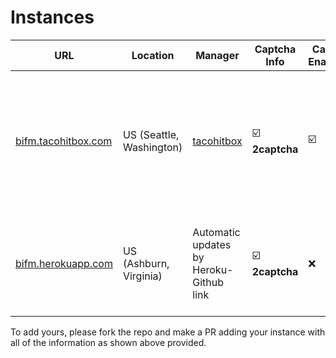 # Instances

|URL|Location|Manager|Captcha Info|Cache Enabled|Notes|
|---|---|---|---|---|---|
|[bifm.tacohitbox.com](https://bifm.tacohitbox.com)|US (Seattle, Washington)|[tacohitbox](https://tacohitbox.com/)|☑️ **2captcha**|☑️|Certain sites may be temporarily blocked due to this being the first and most popular instance.|
|[bifm.herokuapp.com](https://bifm.herokuapp.com)|US (Ashburn, Virginia)|Automatic updates by Heroku-Github link|☑️ **2captcha**|❌|Some sites like ouo.io will not work due to ouo.io blocking Heroku IPs.

To add yours, please fork the repo and make a PR adding your instance with all of the information as shown above provided.